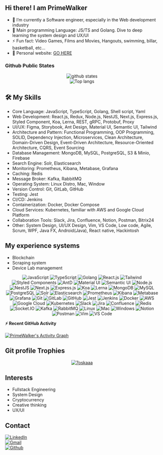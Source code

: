 ## Hi there! I am PrimeWalker

- 🌱 I’m currently a Software engineer, especially in the Web development industry
- 🤖 Main programming Language: JS/TS and Golang. Dive to deep learning the system design and UX/UI
- ⚡ Fun fact: Video Games, Films and Movies, Hangouts, swimming, billar, basketball, etc...
- 🔗 Personal website: <a href="https://linkstack.primewalkervn.dev/"> GO HERE </a>

### Github Public States

<p align="center"> 
  <img src="https://github-readme-stats.vercel.app/api?username=primewalkervn&count_private=true&show_icons=true&theme=cobalt" alt="github states"> 
  <br>
  <img src="https://github-readme-stats.vercel.app/api/top-langs/?username=primewalkervn&exclude_repo=klee1611.github.io&layout=compact&theme=cobalt" alt="Top langs">
</p>

## 🛠️ My Skills

- Core Language: JavaScript, TypeScript, Golang, Shell script, Yaml
- Web Development: React.js, Redux, Node.js, NestJS, Next.js, Express.js, Styled Component, Koa, Lerna, REST, gRPC, Protobuf, Proxy
- UI/UX: Figma, Storybook, Ant Design, Material UI, Semantic UI, Tailwind
- Architecture and Pattern: Functional Programming, OOP Programming, SOLID, Dependency Injection, Microservices, Clean Architecture, Domain-Driven Design, Event-Driven Architecture, Resource-Oriented Architecture, CQRS, Event Sourcing
- Database Management: MongoDB, MySQL, PostgreSQL, S3 & Minio, Firebase
- Search Engine: Solr, Elasticsearch
- Monitoring: Prometheus, Kibana, Metabase, Grafana
- Caching: Redis
- Message Broker: Kafka, RabbitMQ
- Operating System: Linux Distro, Mac, Window
- Version Control: Git, GitLab, GitHub
- Testing: Jest
- CI/CD: Jenkins
- Containerization: Docker, Docker Compose
- Cloud Services: Kubernetes, familiar with AWS and Google Cloud Platform
- Collaboration Tools: Slack, Jira, Confluence, Notion, Postman, Bitrix24
- Other: System Design, UI/UX Design, Vim, VS Code, Low code, Agile, Scrum, WPF, Java FX, Android(Java), React native, Hackintosh

## My experience systems
 - Blockchain
 - Scraping system
 - Device Lab management

<p align="center">
  <img src="https://img.shields.io/badge/JavaScript-F7DF1E?style=for-the-badge&logo=javascript&logoColor=black" alt="JavaScript">
  <img src="https://img.shields.io/badge/TypeScript-3178C6?style=for-the-badge&logo=typescript&logoColor=white" alt="TypeScript">
  <img src="https://img.shields.io/badge/Go-00ADD8?style=for-the-badge&logo=go&logoColor=white" alt="Golang">
  <img src="https://img.shields.io/badge/React-61DAFB?style=for-the-badge&logo=react&logoColor=black" alt="React.js">
  <img src="https://img.shields.io/badge/Tailwind-38B2AC?style=for-the-badge&logo=tailwindcss&logoColor=white" alt="Tailwind">
  <img src="https://img.shields.io/badge/Styled--components-DB7093?style=for-the-badge&logo=styled-components&logoColor=white" alt="Styled Components">
  <img src="https://img.shields.io/badge/Ant Design-0170FE?style=for-the-badge&logo=antdesign&logoColor=white" alt="AntD">
  <img src="https://img.shields.io/badge/Material UI-0081CB?style=for-the-badge&logo=material-ui&logoColor=white" alt="Material UI">
  <img src="https://img.shields.io/badge/Semantic UI-35BDB2?style=for-the-badge&logo=semantic-ui&logoColor=white" alt="Semantic UI">
  <img src="https://img.shields.io/badge/Node.js-339933?style=for-the-badge&logo=nodedotjs&logoColor=white" alt="Node.js">
  <img src="https://img.shields.io/badge/NestJS-E0234E?style=for-the-badge&logo=nestjs&logoColor=white" alt="NestJS">
  <img src="https://img.shields.io/badge/Next.js-000000?style=for-the-badge&logo=nextdotjs&logoColor=white" alt="Next.js">
  <img src="https://img.shields.io/badge/Express.js-000000?style=for-the-badge&logo=express&logoColor=white" alt="Express.js">
  <img src="https://img.shields.io/badge/Koa-9B6CC7?style=for-the-badge&logo=koa&logoColor=white" alt="Koa">
  <img src="https://img.shields.io/badge/Lerna-2B2B2B?style=for-the-badge&logo=lerna&logoColor=white" alt="Lerna">
  <img src="https://img.shields.io/badge/MongoDB-47A248?style=for-the-badge&logo=mongodb&logoColor=white" alt="MongoDB">
  <img src="https://img.shields.io/badge/MySQL-4479A1?style=for-the-badge&logo=mysql&logoColor=white" alt="MySQL">
  <img src="https://img.shields.io/badge/PostgreSQL-4169E1?style=for-the-badge&logo=postgresql&logoColor=white" alt="PostgreSQL">
  <img src="https://img.shields.io/badge/Solr-D9411E?style=for-the-badge&logo=apache&logoColor=white" alt="Solr">
  <img src="https://img.shields.io/badge/Elasticsearch-005571?style=for-the-badge&logo=elasticsearch&logoColor=white" alt="Elasticsearch">
  <img src="https://img.shields.io/badge/Prometheus-E6522C?style=for-the-badge&logo=prometheus&logoColor=white" alt="Prometheus">
  <img src="https://img.shields.io/badge/Kibana-005571?style=for-the-badge&logo=kibana&logoColor=white" alt="Kibana">
  <img src="https://img.shields.io/badge/Metabase-509EE3?style=for-the-badge&logo=metabase&logoColor=white" alt="Metabase">
  <img src="https://img.shields.io/badge/Grafana-F46800?style=for-the-badge&logo=grafana&logoColor=white" alt="Grafana">
  <img src="https://img.shields.io/badge/Git-F05032?style=for-the-badge&logo=git&logoColor=white" alt="Git">
  <img src="https://img.shields.io/badge/GitLab-FCA121?style=for-the-badge&logo=gitlab&logoColor=white" alt="GitLab">
  <img src="https://img.shields.io/badge/GitHub-181717?style=for-the-badge&logo=github&logoColor=white" alt="GitHub">
  <img src="https://img.shields.io/badge/Jest-C21325?style=for-the-badge&logo=jest&logoColor=white" alt="Jest">
  <img src="https://img.shields.io/badge/Jenkins-D24939?style=for-the-badge&logo=jenkins&logoColor=white" alt="Jenkins">
  <img src="https://img.shields.io/badge/Docker-2496ED?style=for-the-badge&logo=docker&logoColor=white" alt="Docker">
  <img src="https://img.shields.io/badge/AWS-232F3E?style=for-the-badge&logo=amazonaws&logoColor=white" alt="AWS">
  <img src="https://img.shields.io/badge/Google%20Cloud-4285F4?style=for-the-badge&logo=googlecloud&logoColor=white" alt="Google Cloud">
  <img src="https://img.shields.io/badge/Kubernetes-326CE5?style=for-the-badge&logo=kubernetes&logoColor=white" alt="Kubernetes">
  <img src="https://img.shields.io/badge/Slack-4A154B?style=for-the-badge&logo=slack&logoColor=white" alt="Slack">
  <img src="https://img.shields.io/badge/Jira-0052CC?style=for-the-badge&logo=jira&logoColor=white" alt="Jira">
  <img src="https://img.shields.io/badge/Confluence-172B4D?style=for-the-badge&logo=confluence&logoColor=white" alt="Confluence">
  <img src="https://img.shields.io/badge/Redis-DC382D?style=for-the-badge&logo=redis&logoColor=white" alt="Redis">
  <img src="https://img.shields.io/badge/Socket.IO-010101?style=for-the-badge&logo=socketdotio&logoColor=white" alt="Socket.IO">
  <img src="https://img.shields.io/badge/Kafka-231F20?style=for-the-badge&logo=apachekafka&logoColor=white" alt="Kafka">
  <img src="https://img.shields.io/badge/RabbitMQ-FF6600?style=for-the-badge&logo=rabbitmq&logoColor=white" alt="RabbitMQ">
  <img src="https://img.shields.io/badge/Linux-FCC624?style=for-the-badge&logo=linux&logoColor=black" alt="Linux">
  <img src="https://img.shields.io/badge/Mac-000000?style=for-the-badge&logo=apple&logoColor=white" alt="Mac">
  <img src="https://img.shields.io/badge/Windows-0078D6?style=for-the-badge&logo=windows&logoColor=white" alt="Windows">
  <img src="https://img.shields.io/badge/Notion-000000?style=for-the-badge&logo=notion&logoColor=white" alt="Notion">
  <img src="https://img.shields.io/badge/Postman-FF6C37?style=for-the-badge&logo=postman&logoColor=white" alt="Postman">
  <img src="https://img.shields.io/badge/Vim-019733?style=for-the-badge&logo=vim&logoColor=white" alt="Vim">
  <img src="https://img.shields.io/badge/VS Code-007ACC?style=for-the-badge&logo=visual-studio-code&logoColor=white" alt="VS Code">
</p>

<p align="center">

</p>

<summary><b>⚡ Recent GitHub Activity</b></summary>
<br/>
   <a href="https://github.com/PrimeWalkerVN"><img alt="PrimeWalker's Activity Graph" src="https://github-readme-activity-graph.vercel.app/graph?username=primewalkervn&bg_color=1a1b27&color=aa82d9&line=628edb&point=64bfaf&area=true&hide_border=true" /></a>
<br/>

## Git profile Trophies

<p align="center"> <a href="https://github.com/ryo-ma/github-profile-trophy"><img src="https://github-profile-trophy.vercel.app/?username=primewalkervn&layout=compact&theme=algolia" alt="7oskaaa" /></a> </p>

## Interests

- Fullstack Engineering
- System Design
- Cryptocurrency
- Creative thinking
- UX/UI

## Contact

<a href="https://www.linkedin.com/in/primewalker/" target="_blank">
  <img src="https://img.shields.io/badge/LinkedIn-0077B5?style=for-the-badge&logo=linkedin&logoColor=white" alt="LinkedIn">
</a><br>
<a href="mailto:primewalkervn@gmail.com" target="_blank">
  <img src="https://img.shields.io/badge/Gmail-D14836?style=for-the-badge&logo=gmail&logoColor=white" alt="Gmail">
</a><br>
<a href="https://github.com/primewalkervn">
  <img src="https://img.shields.io/badge/GitHub-100000?style=for-the-badge&logo=github&logoColor=white" alt="Github">
</a><br>

